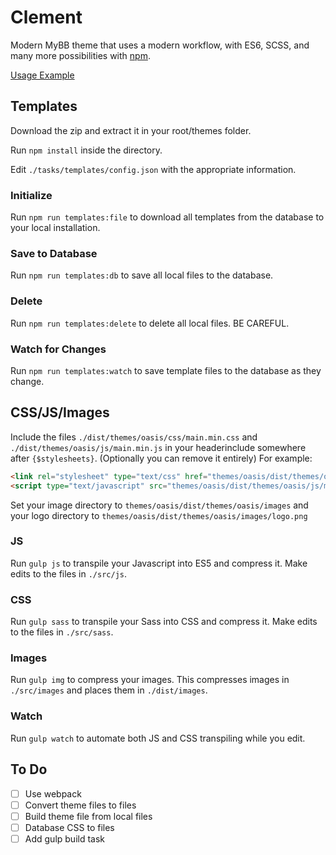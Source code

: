 # Clement
Modern MyBB theme that uses a modern workflow, with ES6, SCSS, and many more possibilities with [npm](https://npmjs.com).

[Usage Example](http://recordit.co/KSoIjecyDl)

## Templates
Download the zip and extract it in your root/themes folder.

Run `npm install` inside the directory.

Edit `./tasks/templates/config.json` with the appropriate information.

### Initialize
Run `npm run templates:file` to download all templates from the database to your local installation.

### Save to Database
Run `npm run templates:db` to save all local files to the database.

### Delete
Run `npm run templates:delete` to delete all local files. BE CAREFUL.

### Watch for Changes
Run `npm run templates:watch` to save template files to the database as they change.

## CSS/JS/Images
Include the files `./dist/themes/oasis/css/main.min.css` and `./dist/themes/oasis/js/main.min.js` in your headerinclude somewhere after `{$stylesheets}`. (Optionally you can remove it entirely) For example:
```html
<link rel="stylesheet" type="text/css" href="themes/oasis/dist/themes/oasis/css/main.min.css" />
<script type="text/javascript" src="themes/oasis/dist/themes/oasis/js/main.min.js"></script>
```

Set your image directory to `themes/oasis/dist/themes/oasis/images` and your logo directory to `themes/oasis/dist/themes/oasis/images/logo.png`

### JS
Run `gulp js` to transpile your Javascript into ES5 and compress it. Make edits to the files in `./src/js`.

### CSS
Run `gulp sass` to transpile your Sass into CSS and compress it. Make edits to the files in `./src/sass`.

### Images
Run `gulp img` to compress your images. This compresses images in `./src/images` and places them in `./dist/images`.

### Watch
Run `gulp watch` to automate both JS and CSS transpiling while you edit.

## To Do
- [ ] Use webpack
- [ ] Convert theme files to files
- [ ] Build theme file from local files
- [ ] Database CSS to files
- [ ] Add gulp build task
